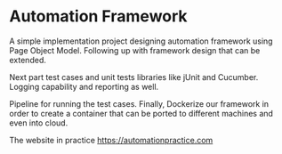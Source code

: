# Automation Framework

A simple implementation project designing automation framework using Page Object Model. Following up with framework design that can be extended.

Next part test cases and unit tests libraries like jUnit and Cucumber. Logging capability and reporting as well.

Pipeline for running the test cases. Finally, Dockerize our framework in order to create a container that can be ported to different machines and even into cloud.

The website in practice https://automationpractice.com